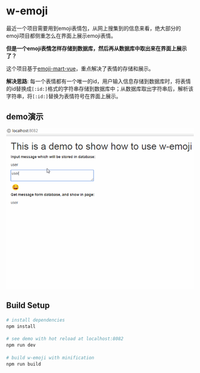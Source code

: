 # w-emoji

最近一个项目需要用到emoji表情包，从网上搜集到的信息来看，绝大部分的emoji项目都侧重怎么在界面上展示emoji表情。

**但是一个emoji表情怎样存储到数据库，然后再从数据库中取出来在界面上展示了？**

这个项目基于[emoji-mart-vue](https://github.com/jm-david/emoji-mart-vue)，重点解决了表情的存储和展示。

**解决思路**: 每一个表情都有一个唯一的id，用户输入信息存储到数据库时，将表情的id替换成`[:id:]`格式的字符串存储到数据库中；从数据库取出字符串后，解析该字符串，将`[:id:]`替换为表情符号在界面上展示。

## demo演示

![](./examples/demo2.gif)

## Build Setup

``` bash
# install dependencies
npm install

# see demo with hot reload at localhost:8082
npm run dev

# build w-emoji with minification
npm run build
```
